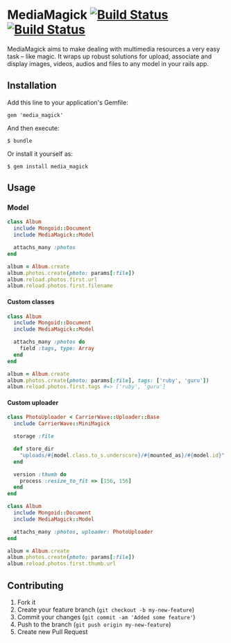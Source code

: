 # MediaMagick [![Build Status](https://secure.travis-ci.org/nudesign/media_magick.png?branch=master)](http://travis-ci.org/nudesign/media_magick) [![Build Status](https://gemnasium.com/nudesign/media_magick.png?travis)](http://gemnasium.com/nudesign/media_magick)

MediaMagick aims to make dealing with multimedia resources a very easy task – like magic. It wraps up robust solutions for upload, associate and display images, videos, audios and files to any model in your rails app.

## Installation

Add this line to your application's Gemfile:

    gem 'media_magick'

And then execute:

    $ bundle

Or install it yourself as:

    $ gem install media_magick

## Usage

### Model

``` ruby
class Album
  include Mongoid::Document
  include MediaMagick::Model

  attachs_many :photos
end

album = Album.create
album.photos.create(photo: params[:file])
album.reload.photos.first.url
album.reload.photos.first.filename
```

#### Custom classes

``` ruby
class Album
  include Mongoid::Document
  include MediaMagick::Model

  attachs_many :photos do
    field :tags, type: Array
  end
end

album = Album.create
album.photos.create(photo: params[:file], tags: ['ruby', 'guru'])
album.reload.photos.first.tags #=> ['ruby', 'guru']
```

#### Custom uploader

``` ruby
class PhotoUploader < CarrierWave::Uploader::Base
  include CarrierWave::MiniMagick

  storage :file

  def store_dir
    "uploads/#{model.class.to_s.underscore}/#{mounted_as}/#{model.id}"
  end

  version :thumb do
    process :resize_to_fit => [156, 156]
  end
end
```

``` ruby
class Album
  include Mongoid::Document
  include MediaMagick::Model

  attachs_many :photos, uploader: PhotoUploader
end

album = Album.create
album.photos.create(photo: params[:file])
album.reload.photos.first.thumb.url
```

## Contributing

1. Fork it
2. Create your feature branch (`git checkout -b my-new-feature`)
3. Commit your changes (`git commit -am 'Added some feature'`)
4. Push to the branch (`git push origin my-new-feature`)
5. Create new Pull Request
